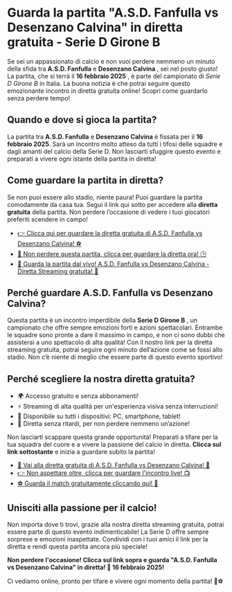 # Guarda la partita "A.S.D. Fanfulla vs Desenzano Calvina" in diretta gratuita - Serie D Girone B

Se sei un appassionato di calcio e non vuoi perdere nemmeno un minuto della sfida tra **A.S.D. Fanfulla** e **Desenzano Calvina** , sei nel posto giusto! La partita, che si terrà il **16 febbraio 2025** , è parte del campionato di _Serie D Girone B_ in Italia. La buona notizia è che potrai seguire questo emozionante incontro in diretta gratuita online! Scopri come guardarlo senza perdere tempo!

## Quando e dove si gioca la partita?

La partita tra **A.S.D. Fanfulla** e **Desenzano Calvina** è fissata per il **16 febbraio 2025**. Sarà un incontro molto atteso da tutti i tifosi delle squadre e dagli amanti del calcio della Serie D. Non lasciarti sfuggire questo evento e preparati a vivere ogni istante della partita in diretta!

## Come guardare la partita in diretta?

Se non puoi essere allo stadio, niente paura! Puoi guardare la partita comodamente da casa tua. Segui il link qui sotto per accedere alla **diretta gratuita** della partita. Non perdere l’occasione di vedere i tuoi giocatori preferiti scendere in campo!

- [👉 Clicca qui per guardare la diretta gratuita di A.S.D. Fanfulla vs Desenzano Calvina! ⚽️](https://tinyurl.com/livestreamfreeo?st=A.S.D.+Fanfulla+vs+Desenzano+Calvina&si=gh)
- [🎉 Non perdere questa partita, clicca per guardare la diretta ora! 🕒](https://tinyurl.com/livestreamfreeo?st=A.S.D.+Fanfulla+vs+Desenzano+Calvina&si=gh)
- [🔴 Guarda la partita dal vivo! A.S.D. Fanfulla vs Desenzano Calvina - Diretta Streaming gratuita! 🚀](https://tinyurl.com/livestreamfreeo?st=A.S.D.+Fanfulla+vs+Desenzano+Calvina&si=gh)

## Perché guardare A.S.D. Fanfulla vs Desenzano Calvina?

Questa partita è un incontro imperdibile della **Serie D Girone B** , un campionato che offre sempre emozioni forti e azioni spettacolari. Entrambe le squadre sono pronte a dare il massimo in campo, e non ci sono dubbi che assisterai a uno spettacolo di alta qualità! Con il nostro link per la diretta streaming gratuita, potrai seguire ogni minuto dell’azione come se fossi allo stadio. Non c’è niente di meglio che essere parte di questo evento sportivo!

## Perché scegliere la nostra diretta gratuita?

- 🌍 Accesso gratuito e senza abbonamenti!
- ⚡ Streaming di alta qualità per un'esperienza visiva senza interruzioni!
- 📱 Disponibile su tutti i dispositivi: PC, smartphone, tablet!
- 💯 Diretta senza ritardi, per non perdere nemmeno un’azione!

Non lasciarti scappare questa grande opportunità! Preparati a tifare per la tua squadra del cuore e a vivere la passione del calcio in diretta. **Clicca sul link sottostante** e inizia a guardare subito la partita!

- [🔗 Vai alla diretta gratuita di A.S.D. Fanfulla vs Desenzano Calvina! 🎥](https://tinyurl.com/livestreamfreeo?st=A.S.D.+Fanfulla+vs+Desenzano+Calvina&si=gh)
- [👉 Non aspettare oltre, clicca per guardare l'incontro live! 📺](https://tinyurl.com/livestreamfreeo?st=A.S.D.+Fanfulla+vs+Desenzano+Calvina&si=gh)
- [⚽️ Guarda il match gratuitamente cliccando qui! 🎉](https://tinyurl.com/livestreamfreeo?st=A.S.D.+Fanfulla+vs+Desenzano+Calvina&si=gh)

## Unisciti alla passione per il calcio!

Non importa dove ti trovi, grazie alla nostra diretta streaming gratuita, potrai essere parte di questo evento indimenticabile! La Serie D offre sempre sorprese e emozioni inaspettate. Condividi con i tuoi amici il link per la diretta e rendi questa partita ancora più speciale!

**Non perdere l'occasione! Clicca sul link sopra e guarda "A.S.D. Fanfulla vs Desenzano Calvina" in diretta! 📅 16 febbraio 2025!**

Ci vediamo online, pronto per tifare e vivere ogni momento della partita! 🎉⚽️

